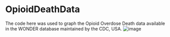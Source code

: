 # OpioidDeathData

The code here was used to graph the Opioid Overdose Death data available in the WONDER database maintained by the CDC, USA.
![image](https://user-images.githubusercontent.com/11543307/151046312-76e05293-e79b-45e8-926f-5a3309596143.png)

